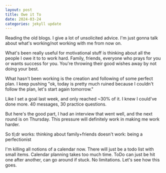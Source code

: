 ```yaml
---
layout: post
title: Owe it To
date: 2024-03-24
categories: jekyll update
---
```

Reading the old blogs. I give a lot of unsolicited advice. I'm just gonna talk about what's working/not working with me from now on.

What's been really useful for motivational stuff is thinking about all the people I owe it to to work hard. Family, friends, everyone who prays for you or wants success for you. You're throwing their good wishes away by not doing your best.

What hasn't been working is the creation and following of some perfect plan. I keep pushing "ok, today is pretty much ruined because I couldn't follow the plan, let's start again tomorrow."

Like I set a goal last week, and only reached ~30% of it. I knew I could've done more. 40 messages, 30 practice questions.

But here's the good part, I had an interview that went well, and the next round is on Thursday. This pressure will definitely work in making me work harder. 

So tl;dr
works: thinking about family+friends
doesn't work: being a perfectionist

I'm killing all notions of a calendar now. There will just be a todo list with small items. Calendar planning takes too much time. ToDo can just be hit one after another, can go around if stuck. No limitations. Let's see how this goes.